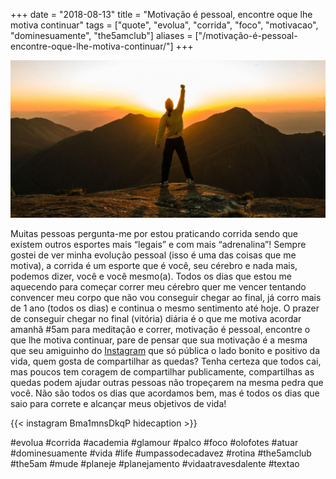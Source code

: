 +++
date = "2018-08-13"
title = "Motivação é pessoal, encontre oque lhe motiva continuar"
tags = ["quote", "evolua", "corrida", "foco", "motivacao", "dominesuamente", "the5amclub"]
aliases = ["/motivação-é-pessoal-encontre-oque-lhe-motiva-continuar/"]
+++

![Motivação é pessoal](/motivacao-air.jpg#center)

Muitas pessoas pergunta-me por estou praticando corrida sendo que existem outros esportes mais “legais” e com mais “adrenalina”! Sempre gostei de ver minha evolução pessoal (isso é uma das coisas que me motiva), a corrida é um esporte que é você, seu cérebro e nada mais, podemos dizer, você e você mesmo(a). Todos os dias que estou me aquecendo para começar correr meu cérebro quer me vencer tentando convencer meu corpo que não vou conseguir chegar ao final, já corro mais de 1 ano (todos os dias) e continua o mesmo sentimento até hoje. O prazer de conseguir chegar no final (vitória) diária é o que me motiva acordar amanhã #5am para meditação e correr, motivação é pessoal, encontre o que lhe motiva continuar, pare de pensar que sua motivação é a mesma que seu amiguinho do [Instagram](https://instagram.com/avelino0) que só pública o lado bonito e positivo da vida, quem gosta de compartilhar as quedas? Tenha certeza que todos cai, mas poucos tem coragem de compartilhar publicamente, compartilhas as quedas podem ajudar outras pessoas não tropeçarem na mesma pedra que você. Não são todos os dias que acordamos bem, mas é todos os dias que saio para correte e alcançar meus objetivos de vida!

{{< instagram Bma1mnsDkqP hidecaption >}}

#evolua #corrida #academia #glamour #palco #foco #olofotes #atuar #dominesuamente #vida #life #umpassodecadavez #rotina #the5amclub #the5am #mude #planeje #planejamento #vidaatravesdalente #textao
